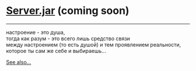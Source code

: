 # [Server.jar](https://vimeo.com/77703019) (coming soon)

----

настроение - это душа,  
тогда как разум - это всего лишь средство связи  
между настроением (то есть душой) и тем проявлением реальности,  
которое ты сам же себе и выбираешь...

[See also...](webz-war.md)
